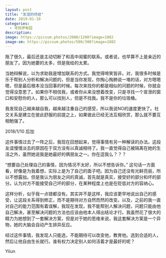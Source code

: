 ```yaml
---
layout: post
title: "友谊的终结"
date: 2019-01-10
categories:
  - 寻找伊甸园
description:
image: https://picsum.photos/2000/1200?image=1082
image-sm: https://picsum.photos/500/300?image=1082
---
```

拖了很久，最后还是主动切断了和高中闺蜜的联系。或者说，也早算不上是亲近的朋友了。因为她要的太多，但是我给的太累。

当她辩解说，以为求助我是增加联系的方式。我觉得啼笑皆非。对，我很多时候<!--break-->是乐于帮别人分析和解决问题的，但是当你发现，你掏心掏肺说一堆的话，对方嗯嗯嗯，但是最后根本没当回事的时候。每次来找你的都是相似的问题的时候，你就会觉得没意思了。如果你不相信我，或者你从来没想着改变，只是寻找一个宣泄的窗口和安慰你的人，那么可以找别人，但是不找我。我不是你的垃圾桶。

我发现自己越来越自我，越来越注重自己的感受，所以我说NO的速度更快了。社交关系是建立在彼此舒服的前提之上，如果彼此已经无法互相欣赏，那么就不要互相勉强了。

2018/1/10 后加

这件事情过去了一阵之后，我现在回想起来，觉得事情有另一种解读的办法。这段友谊慢慢淡去的原因在于双方没有以真诚相待了。我一直觉得自己被隔离在她的生活之外，虽然她说我是她最好的俩朋友之一。你在逗我么？？？

“想要自己处理自己的事情，因为情况不太好，所以不想告诉你。” 这句话一方面看，好像是为我着想，实际上是为了自己的面子吧。因为自己还没有光鲜亮丽，所以不想露拙。但是我认为朋友之间的真诚，首先就是真实，接受好的部分和坏的部分。认为对方不能接受自己坏的部分，在某种程度上也是在贬低对方的容纳心。

这样分析，似乎我一点错都没有。其实并不是这样，我应该更早地说出自己的感受，让这段关系得到修正，而不是期待对方自然而然的改变。以及，之前的我一直对自己的能力范围有着误解，我现在发现，我不能帮别人解决问题，问题只能由他自己解决，甚至解决问题的方法也应该由他本人得出结论才行。我虽然花了很大的精力为她想到了一套解决方案，但是对于她的思维来说，我这套解决方案是一个异物，她的大脑会自动产生排异反应。

经过这件事情，我发现人只能选，不能期待可以改变他，教育他。选到合适的人，然后让他自由生长就行。谁有权力决定别人如何活着才是最好的呢？

Yilun